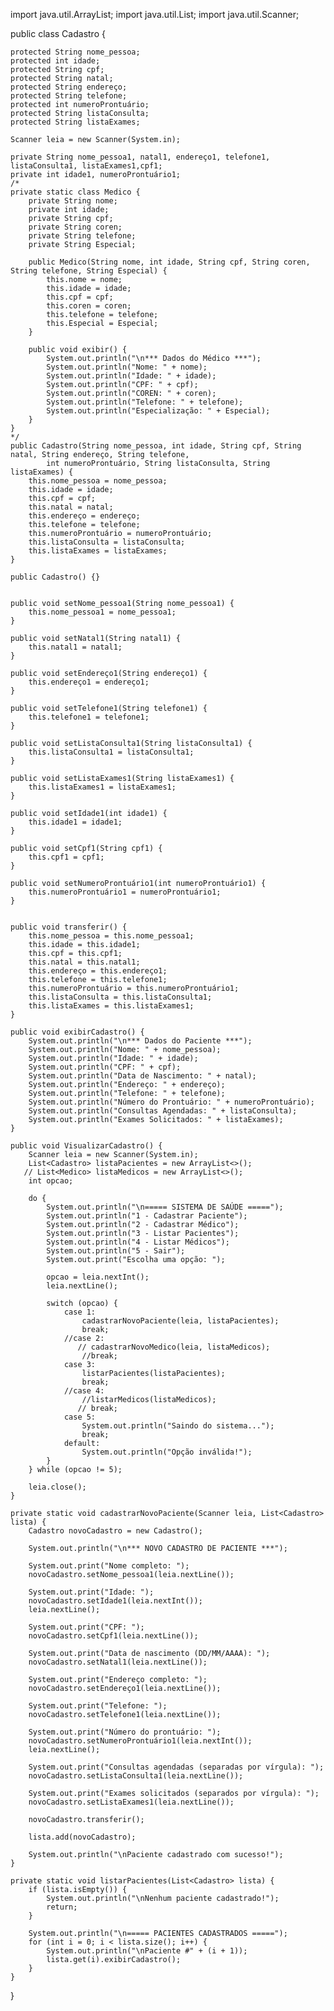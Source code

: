 
import java.util.ArrayList;
import java.util.List;
import java.util.Scanner;

public class Cadastro {

    protected String nome_pessoa;
    protected int idade; 
    protected String cpf; 
    protected String natal;
    protected String endereço; 
    protected String telefone;
    protected int numeroProntuário;
    protected String listaConsulta;
    protected String listaExames;
    
    Scanner leia = new Scanner(System.in);
    
    private String nome_pessoa1, natal1, endereço1, telefone1, listaConsulta1, listaExames1,cpf1;
    private int idade1, numeroProntuário1;
    /*
    private static class Medico {
        private String nome;
        private int idade;
        private String cpf;
        private String coren;
        private String telefone;
        private String Especial;
        
        public Medico(String nome, int idade, String cpf, String coren, String telefone, String Especial) {
            this.nome = nome;
            this.idade = idade;
            this.cpf = cpf;
            this.coren = coren;
            this.telefone = telefone;
            this.Especial = Especial;
        }
        
        public void exibir() {
            System.out.println("\n*** Dados do Médico ***");
            System.out.println("Nome: " + nome);
            System.out.println("Idade: " + idade);
            System.out.println("CPF: " + cpf);
            System.out.println("COREN: " + coren);
            System.out.println("Telefone: " + telefone);
            System.out.println("Especialização: " + Especial);
        }
    }
    */
    public Cadastro(String nome_pessoa, int idade, String cpf, String natal, String endereço, String telefone,
            int numeroProntuário, String listaConsulta, String listaExames) {
        this.nome_pessoa = nome_pessoa;
        this.idade = idade;
        this.cpf = cpf;
        this.natal = natal;
        this.endereço = endereço;
        this.telefone = telefone;
        this.numeroProntuário = numeroProntuário;
        this.listaConsulta = listaConsulta;
        this.listaExames = listaExames;
    }
    
    public Cadastro() {}

   
    public void setNome_pessoa1(String nome_pessoa1) {
        this.nome_pessoa1 = nome_pessoa1;
    }

    public void setNatal1(String natal1) {
        this.natal1 = natal1;
    }

    public void setEndereço1(String endereço1) {
        this.endereço1 = endereço1;
    }

    public void setTelefone1(String telefone1) {
        this.telefone1 = telefone1;
    }

    public void setListaConsulta1(String listaConsulta1) {
        this.listaConsulta1 = listaConsulta1;
    }

    public void setListaExames1(String listaExames1) {
        this.listaExames1 = listaExames1;
    }

    public void setIdade1(int idade1) {
        this.idade1 = idade1;
    }

    public void setCpf1(String cpf1) {
        this.cpf1 = cpf1;
    }

    public void setNumeroProntuário1(int numeroProntuário1) {
        this.numeroProntuário1 = numeroProntuário1;
    }
   
    
    public void transferir() {
        this.nome_pessoa = this.nome_pessoa1;
        this.idade = this.idade1;
        this.cpf = this.cpf1;
        this.natal = this.natal1;
        this.endereço = this.endereço1;
        this.telefone = this.telefone1;
        this.numeroProntuário = this.numeroProntuário1;
        this.listaConsulta = this.listaConsulta1;
        this.listaExames = this.listaExames1;
    }
    
    public void exibirCadastro() {
        System.out.println("\n*** Dados do Paciente ***");
        System.out.println("Nome: " + nome_pessoa);
        System.out.println("Idade: " + idade);
        System.out.println("CPF: " + cpf);
        System.out.println("Data de Nascimento: " + natal);
        System.out.println("Endereço: " + endereço);
        System.out.println("Telefone: " + telefone);
        System.out.println("Número do Prontuário: " + numeroProntuário);
        System.out.println("Consultas Agendadas: " + listaConsulta);
        System.out.println("Exames Solicitados: " + listaExames);
    }

    public void VisualizarCadastro() {
        Scanner leia = new Scanner(System.in);
        List<Cadastro> listaPacientes = new ArrayList<>();
       // List<Medico> listaMedicos = new ArrayList<>();
        int opcao;

        do {
            System.out.println("\n===== SISTEMA DE SAÚDE =====");
            System.out.println("1 - Cadastrar Paciente");
            System.out.println("2 - Cadastrar Médico");
            System.out.println("3 - Listar Pacientes");
            System.out.println("4 - Listar Médicos");
            System.out.println("5 - Sair");
            System.out.print("Escolha uma opção: ");
            
            opcao = leia.nextInt();
            leia.nextLine(); 

            switch (opcao) {
                case 1:
                    cadastrarNovoPaciente(leia, listaPacientes);
                    break;
                //case 2:
                   // cadastrarNovoMedico(leia, listaMedicos);
                    //break;
                case 3:
                    listarPacientes(listaPacientes);
                    break;
                //case 4:
                    //listarMedicos(listaMedicos);
                   // break;
                case 5:
                    System.out.println("Saindo do sistema...");
                    break;
                default:
                    System.out.println("Opção inválida!");
            }
        } while (opcao != 5);
        
        leia.close();
    }

    private static void cadastrarNovoPaciente(Scanner leia, List<Cadastro> lista) {
        Cadastro novoCadastro = new Cadastro();
        
        System.out.println("\n*** NOVO CADASTRO DE PACIENTE ***");
        
        System.out.print("Nome completo: ");
        novoCadastro.setNome_pessoa1(leia.nextLine());
        
        System.out.print("Idade: ");
        novoCadastro.setIdade1(leia.nextInt());
        leia.nextLine();  
        
        System.out.print("CPF: ");
        novoCadastro.setCpf1(leia.nextLine());
        
        System.out.print("Data de nascimento (DD/MM/AAAA): ");
        novoCadastro.setNatal1(leia.nextLine());
        
        System.out.print("Endereço completo: ");
        novoCadastro.setEndereço1(leia.nextLine());
        
        System.out.print("Telefone: ");
        novoCadastro.setTelefone1(leia.nextLine());
        
        System.out.print("Número do prontuário: ");
        novoCadastro.setNumeroProntuário1(leia.nextInt());
        leia.nextLine();  
        
        System.out.print("Consultas agendadas (separadas por vírgula): ");
        novoCadastro.setListaConsulta1(leia.nextLine());
        
        System.out.print("Exames solicitados (separados por vírgula): ");
        novoCadastro.setListaExames1(leia.nextLine());

        novoCadastro.transferir();
        
        lista.add(novoCadastro);
        
        System.out.println("\nPaciente cadastrado com sucesso!");
    }
    
    private static void listarPacientes(List<Cadastro> lista) {
        if (lista.isEmpty()) {
            System.out.println("\nNenhum paciente cadastrado!");
            return;
        }
        
        System.out.println("\n===== PACIENTES CADASTRADOS =====");
        for (int i = 0; i < lista.size(); i++) {
            System.out.println("\nPaciente #" + (i + 1));
            lista.get(i).exibirCadastro();
        }
    }
}
